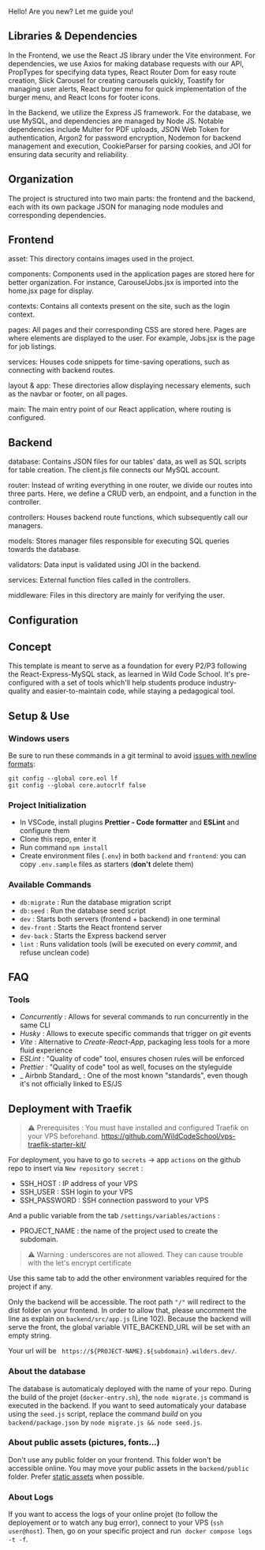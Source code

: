 Hello! Are you new? Let me guide you!

## Libraries & Dependencies

In the Frontend, we use the React JS library under the Vite environment. For dependencies, we use Axios for making database requests with our API, PropTypes for specifying data types, React Router Dom for easy route creation, Slick Carousel for creating carousels quickly, Toastify for managing user alerts, React burger menu for quick implementation of the burger menu, and React Icons for footer icons.

In the Backend, we utilize the Express JS framework. For the database, we use MySQL, and dependencies are managed by Node JS. Notable dependencies include Multer for PDF uploads, JSON Web Token for authentication, Argon2 for password encryption, Nodemon for backend management and execution, CookieParser for parsing cookies, and JOI for ensuring data security and reliability.

## Organization

The project is structured into two main parts: the frontend and the backend, each with its own package JSON for managing node modules and corresponding dependencies.

## Frontend

asset: This directory contains images used in the project.

components: Components used in the application pages are stored here for better organization. For instance, CarouselJobs.jsx is imported into the home.jsx page for display.

contexts: Contains all contexts present on the site, such as the login context.

pages: All pages and their corresponding CSS are stored here. Pages are where elements are displayed to the user. For example, Jobs.jsx is the page for job listings.

services: Houses code snippets for time-saving operations, such as connecting with backend routes.

layout & app: These directories allow displaying necessary elements, such as the navbar or footer, on all pages.

main: The main entry point of our React application, where routing is configured.

## Backend

database: Contains JSON files for our tables' data, as well as SQL scripts for table creation. The client.js file connects our MySQL account.

router: Instead of writing everything in one router, we divide our routes into three parts. Here, we define a CRUD verb, an endpoint, and a function in the controller.

controllers: Houses backend route functions, which subsequently call our managers.

models: Stores manager files responsible for executing SQL queries towards the database.

validators: Data input is validated using JOI in the backend.

services: External function files called in the controllers.

middleware: Files in this directory are mainly for verifying the user.

## Configuration

## Concept

This template is meant to serve as a foundation for every P2/P3 following the React-Express-MySQL stack, as learned in Wild Code School.
It's pre-configured with a set of tools which'll help students produce industry-quality and easier-to-maintain code, while staying a pedagogical tool.

## Setup & Use

### Windows users

Be sure to run these commands in a git terminal to avoid [issues with newline formats](https://en.wikipedia.org/wiki/Newline#Issues_with_different_newline_formats):

```
git config --global core.eol lf
git config --global core.autocrlf false
```

### Project Initialization

- In VSCode, install plugins **Prettier - Code formatter** and **ESLint** and configure them
- Clone this repo, enter it
- Run command `npm install`
- Create environment files (`.env`) in both `backend` and `frontend`: you can copy `.env.sample` files as starters (**don't** delete them)

### Available Commands

- `db:migrate` : Run the database migration script
- `db:seed` : Run the database seed script
- `dev` : Starts both servers (frontend + backend) in one terminal
- `dev-front` : Starts the React frontend server
- `dev-back` : Starts the Express backend server
- `lint` : Runs validation tools (will be executed on every _commit_, and refuse unclean code)

## FAQ

### Tools

- _Concurrently_ : Allows for several commands to run concurrently in the same CLI
- _Husky_ : Allows to execute specific commands that trigger on _git_ events
- _Vite_ : Alternative to _Create-React-App_, packaging less tools for a more fluid experience
- _ESLint_ : "Quality of code" tool, ensures chosen rules will be enforced
- _Prettier_ : "Quality of code" tool as well, focuses on the styleguide
- _ Airbnb Standard_ : One of the most known "standards", even though it's not officially linked to ES/JS

## Deployment with Traefik

> ⚠️ Prerequisites : You must have installed and configured Traefik on your VPS beforehand.
> https://github.com/WildCodeSchool/vps-traefik-starter-kit/

For deployment, you have to go to `secrets` → app `actions` on the github repo to insert via `New repository secret` :

- SSH_HOST : IP address of your VPS
- SSH_USER : SSH login to your VPS
- SSH_PASSWORD : SSH connection password to your VPS

And a public variable from the tab `/settings/variables/actions` :

- PROJECT_NAME : the name of the project used to create the subdomain.

> ⚠️ Warning : underscores are not allowed. They can cause trouble with the let's encrypt certificate

Use this same tab to add the other environment variables required for the project if any.

Only the backend will be accessible. The root path `"/"` will redirect to the dist folder on your frontend. In order to allow that, please uncomment the line as explain on `backend/src/app.js` (Line 102).
Because the backend will serve the front, the global variable VITE_BACKEND_URL will be set with an empty string.

Your url will be ` https://${PROJECT-NAME}.${subdomain}.wilders.dev/`.

### About the database

The database is automaticaly deployed with the name of your repo. During the build of the projet (`docker-entry.sh`), the `node migrate.js` command is executed in the backend. If you want to seed automaticaly your database using the `seed.js` script, replace the command _build_ on you `backend/package.json` by `node migrate.js && node seed.js`.

### About public assets (pictures, fonts...)

Don't use any public folder on your frontend. This folder won't be accessible online. You may move your public assets in the `backend/public` folder. Prefer [static assets](https://vitejs.dev/guide/assets) when possible.

### About Logs

If you want to access the logs of your online projet (to follow the deployement or to watch any bug error), connect to your VPS (`ssh user@host`).
Then, go on your specific project and run  `docker compose logs -t -f`.
